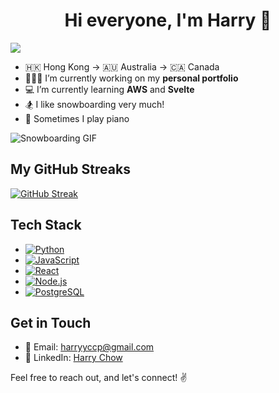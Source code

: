 <h1 align="center">Hi everyone, I'm Harry 🫶</h1>

![](https://komarev.com/ghpvc/?username=harrycpc&color=orange)

- 🇭🇰 Hong Kong -> 🇦🇺 Australia -> 🇨🇦 Canada
- 🧑🏻‍💻 I’m currently working on my **personal portfolio**
- 💻 I’m currently learning **AWS** and **Svelte**
- 🏂 I like snowboarding very much!
- 🎹 Sometimes I play piano

![Snowboarding GIF](https://giphy.com/gifs/l0Iy2PyFmAFOC7m24)

## My GitHub Streaks

[![GitHub Streak](https://streak-stats.demolab.com?user=harrycpc&theme=yellowdark)](https://git.io/streak-stats)

<!-- ## Languages and Tools

<p align="center">
  <img src="./images/JavaScript-logo.png" alt="JavaScript Logo" width="40" height="40" style="margin-right: 10px;">
  <img src="./images/React-icon.svg.png" alt="React Logo" width="40" style="margin-right: 10px;">
  <img src="./images/html-logo.png" alt="HTML Logo" width="40" height="40" style="margin-right: 10px;">
  <img src="./images/css-logo.png" alt="CSS Logo" width="40" height="40" style="margin-right: 10px;">
  <img src="./images/Postgresql_elephant.svg" alt="PostgreSQL Logo" width="40" height="40" style="margin-right: 10px;">
  <img src="./images/svelte.png" alt="Svelte Logo" height="40" style="margin-right: 10px;">
  <img src="./images/Python-logo-notext.svg.png" alt="Python Logo" height="40" style="margin-right: 10px;">
</p> -->

## Tech Stack

- [![Python](https://img.shields.io/badge/Python-3.7-blue)](https://www.python.org/)
- [![JavaScript](https://img.shields.io/badge/JavaScript-ES6-yellow)](https://developer.mozilla.org/en-US/docs/Web/JavaScript)
- [![React](https://img.shields.io/badge/React-17-green)](https://reactjs.org/)
- [![Node.js](https://img.shields.io/badge/Node.js-14.17-green)](https://nodejs.org/)
- [![PostgreSQL](https://img.shields.io/badge/PostgreSQL-13-blue)](https://www.postgresql.org/)

<!-- ## My Projects

Here are some of my featured projects:

- [Project 1](https://github.com/your-username/project-1) - Description of Project 1.
- [Project 2](https://github.com/your-username/project-2) - Description of Project 2.
- [Project 3](https://github.com/your-username/project-3) - Description of Project 3. -->

## Get in Touch

- 📧 Email: harryyccp@gmail.com
- 💼 LinkedIn: [Harry Chow](https://www.linkedin.com/in/harry-chow)

Feel free to reach out, and let's connect! ✌️

</p>

